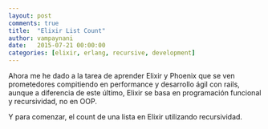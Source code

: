 ```yaml
---
layout: post
comments: true
title:  "Elixir List Count"
author: vampaynani
date:   2015-07-21 00:00:00
categories: [elixir, erlang, recursive, development]
---
```

Ahora me he dado a la tarea de aprender Elixir y Phoenix que se ven prometedores compitiendo en performance y desarrollo ágil con rails, aunque a diferencia de este último, Elixir se basa en programación funcional y recursividad, no en OOP.
 
 Y para comenzar, el count de una lista en Elixir utilizando recursividad.
<script src="https://gist.github.com/vampaynani/700112b6ecb1e1496316.js"></script>